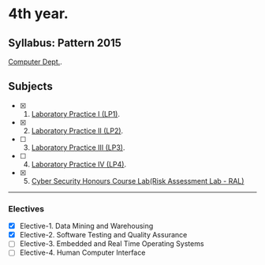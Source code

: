 # 4th year.

## Syllabus: Pattern 2015

[Computer Dept.](http://metbhujbalknowledgecity.ac.in/MET%20DATA/IOE/BE%20Computer%20Syllabus.pdf).

## Subjects

- [x] 1. [Laboratory Practice I (LP1)](LP1).
- [x] 2. [Laboratory Practice II (LP2)](LP2).
- [ ] 3. [Laboratory Practice III (LP3)](LP3).
- [ ] 4. [Laboratory Practice IV (LP4)](LP4).
- [x] 5. [Cyber Security Honours Course Lab(Risk Assessment Lab - RAL)](RAL)

---

### Electives

- [x] Elective-1. Data Mining and Warehousing
- [x] Elective-2. Software Testing and Quality Assurance
- [ ] Elective-3. Embedded and Real Time Operating Systems
- [ ] Elective-4. Human Computer Interface
